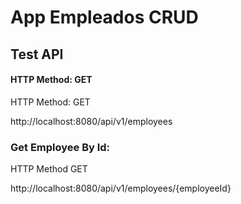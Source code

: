 # App Empleados CRUD


## Test API

#### HTTP Method: GET

HTTP Method: GET

http://localhost:8080/api/v1/employees


### Get Employee By Id:

HTTP Method GET

http://localhost:8080/api/v1/employees/{employeeId}